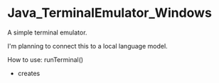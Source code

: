 # Java_TerminalEmulator_Windows
A simple terminal emulator.

I'm planning to connect this to a local language model.


How to use:
runTerminal()
- creates 
